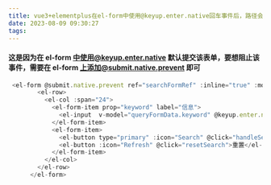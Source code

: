 ```yaml
---
title: vue3+elementplus在el-form中使用@keyup.enter.native回车事件后，路径会多出一个问号
date: 2023-08-09 09:30:27
tags:
---
```


#### 这是因为在 el-form 中使用@keyup.enter.native 默认提交该表单，要想阻止该事件，需要在 el-form 上添加@submit.native.prevent 即可

```js
 <el-form @submit.native.prevent ref="searchFormRef" :inline="true" :model="queryFormData">
        <el-row>
          <el-col :span="24">
            <el-form-item prop="keyword" label="信息">
              <el-input  v-model="queryFormData.keyword" @keyup.enter.native="handleSearch" />
            </el-form-item>
            <el-form-item>
              <el-button type="primary" :icon="Search" @click="handleSearch">查询</el-button>
              <el-button :icon="Refresh" @click="resetSearch">重置</el-button>
            </el-form-item>
          </el-col>
        </el-row>
      </el-form>
```
